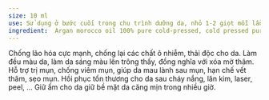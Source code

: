 ```yaml
---
size: 10 ml
use: Sử dụng ở bước cuối trong chu trình dưỡng da, nhỏ 1-2 giọt mỗi lần. Xoa đều trên tay rồi áp tay vào vùng mũi để thư giãn với hương thơm trị liệu, sau đó áp tay vào vùng mặt và cổ.
ingredient:  Argan morocco oil 100% pure cold-pressed, cold pressed pure natural Pomegranate oil, pure passion fruit oil, rosehip oil, grapeseed oil, turmeric oil, fenugreek oil, chamomile oil, manjistha oil, liquorice oil, neroli oil, sandalwood oil, jojoba oil, carrot seed oil, wheat germ oil, evening primrose oil, saffron oil, orange oil, laksha oil, katuki oil, cedrus deodara oil, saussurea lappa oil, shatawa oil, curcumin oil, saffron extract, winter cherry extract, licorice extract, alium cepa extract, piper betel extract, rasna extract, avocado extract, chamomile extract, rice bran extract, clarysage extract, green tea extract, fenugreek extract, rosa centifolia extract, foenum gracium extract, sida rhombifolia extract, lemon essential oil, geranium essential oil, frankincense essential oil, black rose essential oil, tagete afrique pure essential oil, Otto rose essential oil, Bangalore rose essential oil, ylang ylang essential oil.
---
```

Chống lão hóa cực mạnh, chống lại các chất ô nhiễm, thải độc cho da. Làm đều màu da, làm da sáng màu lên trông thấy, đồng nghĩa với xóa mờ thâm. Hỗ trợ trị mụn, chống viêm mụn, giúp da mau lành sau mụn, hạn chế vết thâm, sẹo mụn. Hồi phục tổn thương cho da sau cháy nắng, lăn kim, laser, peel, … Giữ ẩm cho da giữ bề mặt da căng mịn trong nhiều giờ.
